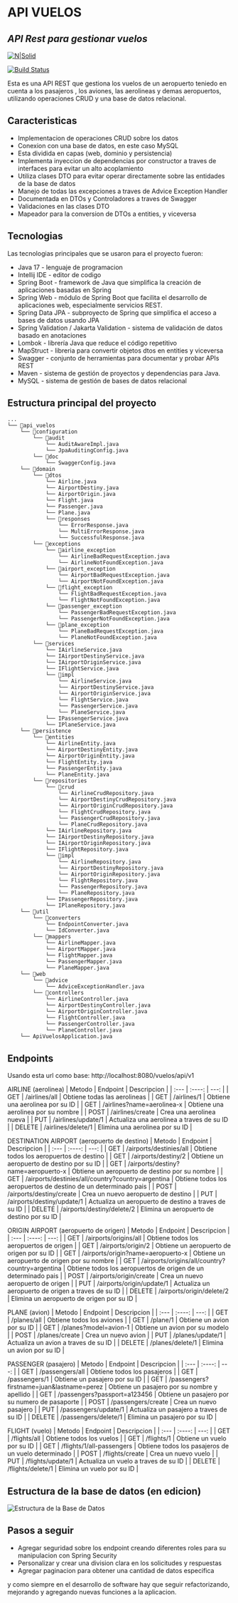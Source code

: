 # API VUELOS
## _API Rest para gestionar vuelos_

[![N|Solid](https://cldup.com/dTxpPi9lDf.thumb.png)](https://nodesource.com/products/nsolid)

[![Build Status](https://travis-ci.org/joemccann/dillinger.svg?branch=master)](https://travis-ci.org/joemccann/dillinger)

Esta es una API REST que gestiona los vuelos de un aeropuerto teniedo en cuenta a los pasajeros
, los aviones, las aerolineas y demas aeropuertos, utilizando operaciones CRUD y una base de datos relacional.

## Caracteristicas

- Implementacion de operaciones CRUD sobre los datos
- Conexion con una base de datos, en este caso MySQL
- Esta dividida en capas (web, dominio y persistencia)
- Implementa inyeccion de dependencias por constructor a traves de interfaces para evitar un alto acoplamiento
- Utiliza clases DTO para evitar operar directamente sobre las entidades de la base de datos
- Manejo de todas las excepciones a traves de Advice Exception Handler
- Documentada en DTOs y Controladores a traves de Swagger
- Validaciones en las clases DTO
- Mapeador para la conversion de DTOs a entities, y viceversa

## Tecnologias
Las tecnologias principales que se usaron para el proyecto fueron:

- Java 17 - lenguaje de programacion
- Intellij IDE - editor de codigo
- Spring Boot - framework de Java que simplifica la creación de aplicaciones basadas en Spring
- Spring Web - módulo de Spring Boot que facilita el desarrollo de aplicaciones web, especialmente servicios REST.
- Spring Data JPA - subproyecto de Spring que simplifica el acceso a bases de datos usando JPA
- Spring Validation / Jakarta Validation - sistema de validación de datos basado en anotaciones 
- Lombok - librería Java que reduce el código repetitivo
- MapStruct - libreria para convertir objetos dtos en entities y viceversa
- Swagger - conjunto de herramientas para documentar y probar APIs REST
- Maven - sistema de gestión de proyectos y dependencias para Java.
- MySQL - sistema de gestión de bases de datos relacional 

## Estructura principal del proyecto

```
...
└── 📁api_vuelos
    └── 📁configuration
        └── 📁audit
            └── AuditAwareImpl.java
            └── JpaAuditingConfig.java
        └── 📁doc
            └── SwaggerConfig.java
    └── 📁domain
        └── 📁dtos
            └── Airline.java
            └── AirportDestiny.java
            └── AirportOrigin.java
            └── Flight.java
            └── Passenger.java
            └── Plane.java
            └── 📁responses
                └── ErrorResponse.java
                └── MultiErrorResponse.java
                └── SuccessfulResponse.java
        └── 📁exceptions
            └── 📁airline_exception
                └── AirlineBadRequestException.java
                └── AirlineNotFoundException.java
            └── 📁airport_exception
                └── AirportBadRequestException.java
                └── AirportNotFoundException.java
            └── 📁flight_exception
                └── FlightBadRequestException.java
                └── FlightNotFoundException.java
            └── 📁passenger_exception
                └── PassengerBadRequestException.java
                └── PassengerNotFoundException.java
            └── 📁plane_exception
                └── PlaneBadRequestException.java
                └── PlaneNotFoundException.java
        └── 📁services
            └── IAirlineService.java
            └── IAirportDestinyService.java
            └── IAirportOriginService.java
            └── IFlightService.java
            └── 📁impl
                └── AirlineService.java
                └── AirportDestinyService.java
                └── AirportOriginService.java
                └── FlightService.java
                └── PassengerService.java
                └── PlaneService.java
            └── IPassengerService.java
            └── IPlaneService.java
    └── 📁persistence
        └── 📁entities
            └── AirlineEntity.java
            └── AirportDestinyEntity.java
            └── AirportOriginEntity.java
            └── FlightEntity.java
            └── PassengerEntity.java
            └── PlaneEntity.java
        └── 📁repositories
            └── 📁crud
                └── AirlineCrudRepository.java
                └── AirportDestinyCrudRepository.java
                └── AirportOriginCrudRepository.java
                └── FlightCrudRepository.java
                └── PassengerCrudRepository.java
                └── PlaneCrudRepository.java
            └── IAirlineRepository.java
            └── IAirportDestinyRepository.java
            └── IAirportOriginRepository.java
            └── IFlightRepository.java
            └── 📁impl
                └── AirlineRepository.java
                └── AirportDestinyRepository.java
                └── AirportOriginRepository.java
                └── FlightRepository.java
                └── PassengerRepository.java
                └── PlaneRepository.java
            └── IPassengerRepository.java
            └── IPlaneRepository.java
    └── 📁util
        └── 📁converters
            └── EndpointConverter.java
            └── IdConverter.java
        └── 📁mappers
            └── AirlineMapper.java
            └── AirportMapper.java
            └── FlightMapper.java
            └── PassengerMapper.java
            └── PlaneMapper.java
    └── 📁web
        └── 📁advice
            └── AdviceExceptionHandler.java
        └── 📁controllers
            └── AirlineController.java
            └── AirportDestinyController.java
            └── AirportOriginController.java
            └── FlightController.java
            └── PassengerController.java
            └── PlaneController.java
    └── ApiVuelosApplication.java
```

## Endpoints

Usando esta url como base:
http://localhost:8080/vuelos/api/v1

AIRLINE (aerolinea)
| Metodo     | Endpoint    | Descripcion   |
| :---       |    :----:   |          ---: |
| GET        | /airlines/all       | Obtiene todas las aerolineas   |
| GET        | /airlines/1        | Obtiene una aerolinea por su ID      |
| GET        | /airlines?name=aerolinea-x       | Obtiene una aerolinea por su nombre   |
| POST       | /airlines/create        | Crea una aerolinea nueva      |
| PUT        | /airlines/update/1       | Actualiza una aerolinea a traves de su ID   |
| DELETE     | /airlines/delete/1        | Elimina una aerolinea por su ID      |

DESTINATION AIRPORT (aeropuerto de destino)
| Metodo     | Endpoint    | Descripcion   |
| :---       |    :----:   |          ---: |
| GET        | /airports/destinies/all      | Obtiene todos los aeropuertos de destino   |
| GET        | /airports/destiny/2       | Obtiene un aeropuerto de destino por su ID   |
| GET        | /airports/destiny?name=aeropuerto-x        | Obtiene un aeropuerto de destino por su nombre      |
| GET        | /airports/destinies/all/country?country=argentina       | Obtiene todos los aeropuertos de destino de un determinado pais   |
| POST       | /airports/destiny/create        | Crea un nuevo aeropuerto de destino      |
| PUT        | /airports/destiny/update/1       | Actualiza un aeropuerto de destino a traves de su ID   |
| DELETE     | /airports/destiny/delete/2        | Elimina un aeropuerto de destino por su ID      |

ORIGIN AIRPORT (aeropuerto de origen)
| Metodo     | Endpoint    | Descripcion   |
| :---       |    :----:   |          ---: |
| GET        | /airports/origins/all      | Obtiene todos los aeropuertos de origen   |
| GET        | /airports/origin/2       | Obtiene un aeropuerto de origen por su ID   |
| GET        | /airports/origin?name=aeropuerto-x        | Obtiene un aeropuerto de origen por su nombre      |
| GET        | /airports/origins/all/country?country=argentina       | Obtiene todos los aeropuertos de origen de un determinado pais   |
| POST       | /airports/origin/create        | Crea un nuevo aeropuerto de origen      |
| PUT        | /airports/origin/update/1       | Actualiza un aeropuerto de origen a traves de su ID   |
| DELETE     | /airports/origin/delete/2        | Elimina un aeropuerto de origen por su ID      |

PLANE (avion)
| Metodo     | Endpoint    | Descripcion   |
| :---       |    :----:   |          ---: |
| GET        | /planes/all       | Obtiene todos los aviones   |
| GET        | /plane/1        | Obtiene un avion por su ID      |
| GET        | /planes?model=avion-1       | Obtiene un avion por su modelo   |
| POST       | /planes/create        | Crea un nuevo avion      |
| PUT        | /planes/update/1       | Actualiza un avion a traves de su ID   |
| DELETE     | /planes/delete/1        | Elimina un avion por su ID      |

PASSENGER (pasajero)
| Metodo     | Endpoint    | Descripcion   |
| :---       |    :----:   |          ---: |
| GET        | /passengers/all       | Obtiene todos los pasajeros   |
| GET        | /passengers/1       | Obtiene un pasajero por su ID   |
| GET        | /passengers?firstname=juan&lastname=perez        | Obtiene un pasajero por su nombre y apellido      |
| GET        | /passengers?passport=a123456       | Obtiene un pasajero por su numero de pasaporte   |
| POST       | /passengers/create        | Crea un nuevo pasajero      |
| PUT        | /passengers/update/1       | Actualiza un pasajero a traves de su ID   |
| DELETE     | /passengers/delete/1        | Elimina un pasajero por su ID      |

FLIGHT (vuelo)
| Metodo     | Endpoint    | Descripcion   |
| :---       |    :----:   |          ---: |
| GET        | /flights/all       | Obtiene todos los vuelos   |
| GET        | /flights/1        | Obtiene un vuelo por su ID      |
| GET        | /flights/1/all-passengers       | Obtiene todos los pasajeros de un vuelo determinado   |
| POST       | /flights/create        | Crea un nuevo vuelo      |
| PUT        | /flights/update/1       | Actualiza un vuelo a traves de su ID   |
| DELETE     | /flights/delete/1        | Elimina un vuelo por su ID      |


## Estructura de la base de datos (en edicion)
![Estructura de la Base de Datos](Api_Vuelos/src/main/resources/img/estructura_bd.jpg)

## Pasos a seguir
- Agregar seguridad sobre los endpoint creando diferentes roles para su manipulacion con Spring Security
- Personalizar y crear una division clara en los solicitudes y respuestas
- Agregar paginacion para obtener una cantidad de datos especifica

y como siempre en el desarrollo de software hay que seguir refactorizando, mejorando y agregando nuevas funciones a la aplicacion.





